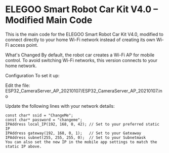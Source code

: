# ELEGOO Smart Robot Car Kit V4.0 – Modified Main Code
This is the main code for the ELEGOO Smart Robot Car Kit V4.0, modified to connect directly to your home Wi-Fi network instead of creating its own Wi-Fi access point.

What's Changed
By default, the robot car creates a Wi-Fi AP for mobile control. To avoid switching Wi-Fi networks, this version connects to your home network.

Configuration
To set it up:

Edit the file:
ESP32_CameraServer_AP_20210107/ESP32_CameraServer_AP_20210107.ino

Update the following lines with your network details:

```
const char* ssid = "ChangeMe";
const char* password = "changeme";
IPAddress local_IP(192, 168, 0, 42); // Set to your preferred static IP
IPAddress gateway(192, 168, 0, 1);   // Set to your Gateaway
IPAddress subnet(255, 255, 255, 0);  // Set to your Subnetmask
You can also set the new IP in the mobile app settings to match the static IP above.
```
